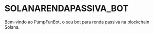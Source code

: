 # SOLANARENDAPASSIVA_BOT
Bem-vindo ao PumpFunBot, o seu bot para renda passiva na blockchain Solana.
